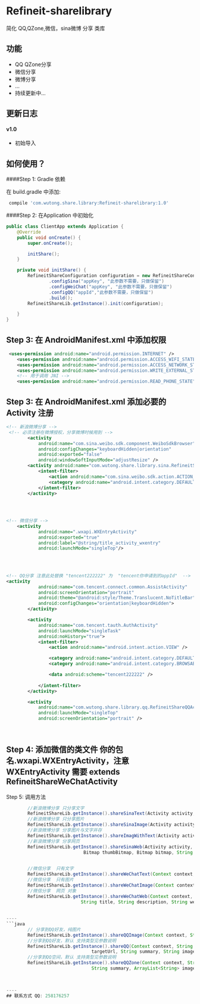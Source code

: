 # Refineit-sharelibrary

简化 QQ,QZone,微信，sina微博 分享 类库

## 功能

- QQ QZone分享 
- 微信分享
- 微博分享
- ...
- 持续更新中...

## 更新日志

#### v1.0

- 初始导入


## 如何使用？


####Step 1: Gradle  依赖

在 build.gradle 中添加:

```groovy
 compile 'com.wutong.share.library:Refineit-sharelibrary:1.0'
```

####Step 2: 在Application 中初始化

```java
public class ClientApp extends Application {
    @Override
    public void onCreate() {
        super.onCreate();

        initShare();
    }

    private void initShare() {
        RefineitShareConfiguration configuration = new RefineitShareConfiguration.Builder(this)
                .configSina("appKey", "此参数不需要，只做保留")
                .configWeiChat("appKey", "此参数不需要，只做保留")
                .configQQ("appId","此参数不需要，只做保留")
                .build();
        RefineitShareLib.getInstance().init(configuration);

    }
}


```

Step 3: 在 AndroidManifest.xml 中添加权限
----

```xml
 <uses-permission android:name="android.permission.INTERNET" />
    <uses-permission android:name="android.permission.ACCESS_WIFI_STATE" />
    <uses-permission android:name="android.permission.ACCESS_NETWORK_STATE" />
    <uses-permission android:name="android.permission.WRITE_EXTERNAL_STORAGE" />
    <!-- 用于调用 JNI -->
    <uses-permission android:name="android.permission.READ_PHONE_STATE" />
```

Step 3: 在 AndroidManifest.xml 添加必要的Activity 注册
----

```xml
<!-- 新浪微博分享 -->
 <!-- 必须注册在微博授权，分享微博时候用到 -->
        <activity
            android:name="com.sina.weibo.sdk.component.WeiboSdkBrowser"
            android:configChanges="keyboardHidden|orientation"
            android:exported="false"
            android:windowSoftInputMode="adjustResize" />
        <activity android:name="com.wutong.share.library.sina.RefineitShareSinaActivity">
            <intent-filter>
                <action android:name="com.sina.weibo.sdk.action.ACTION_SDK_REQ_ACTIVITY" />
                <category android:name="android.intent.category.DEFAULT" />
            </intent-filter>
        </activity>
		
		
 
```
```xml
<!-- 微信分享 -->
    <activity
            android:name=".wxapi.WXEntryActivity"
            android:exported="true"
            android:label="@string/title_activity_wxentry"
            android:launchMode="singleTop"/>
		
		
 
```

```xml
<!-- QQ分享 注意此处替换 "tencent222222" 为  "tencent你申请到的appId"  -->
<activity
            android:name="com.tencent.connect.common.AssistActivity"
            android:screenOrientation="portrait"
            android:theme="@android:style/Theme.Translucent.NoTitleBar"
            android:configChanges="orientation|keyboardHidden">
        </activity>

        <activity
            android:name="com.tencent.tauth.AuthActivity"
            android:launchMode="singleTask"
            android:noHistory="true">
            <intent-filter>
                <action android:name="android.intent.action.VIEW" />

                <category android:name="android.intent.category.DEFAULT" />
                <category android:name="android.intent.category.BROWSABLE" />

                <data android:scheme="tencent222222" />
          
            </intent-filter>
        </activity>

        <activity
            android:name="com.wutong.share.library.qq.RefineitShareQQActivity"
            android:launchMode="singleTop"
            android:screenOrientation="portrait" />
		
 
```

Step 4: 添加微信的类文件  你的包名.wxapi.WXEntryActivity，注意 WXEntryActivity 需要  extends RefineitShareWeChatActivity 
----

Step 5: 调用方法
```java
		//新浪微博分享 只分享文字
		RefineitShareLib.getInstance().shareSinaText(Activity activity, String content);
		//新浪微博分享 只分享图片
        RefineitShareLib.getInstance().shareSinaImage(Activity activity, Bitmap bitmap);
		//新浪微博分享 分享图片与文字并存
		RefineitShareLib.getInstance().shareImagWithText(Activity activity, String content, Bitmap bitmap);
		//新浪微博分享 分享网页
        RefineitShareLib.getInstance().shareSinaWeb(Activity activity, String title, String description,
                             Bitmap thumbBitmap, Bitmap bitmap, String actionUrl);
        
```
```java
		//微信分享  只有文字
		RefineitShareLib.getInstance().shareWeChatText(Context context, boolean isFriendCircle, String title) ;
		//微信分享  只有图片
        RefineitShareLib.getInstance().shareWeChatImage(Context context, boolean isFriendCircle, Bitmap bitmap);
		//微信分享  网页 对象
		RefineitShareLib.getInstance().shareWeChatWeb(Context context, boolean isFriendCircle, 
							String title, String description, String webpageUrl, Bitmap thumbBitmap);
		
      
----
```java
		// 分享到QQ好友，纯图片
		RefineitShareLib.getInstance().shareQQImage(Context context, String localPath) ;
		//分享到QQ好友，默认 支持类型见参数说明
        RefineitShareLib.getInstance().shareQQ(Context context, String title, String 
								targetUrl, String summary, String imageUrl);
		//分享到QQ空间，默认 支持类型见参数说明
		RefineitShareLib.getInstance().shareQQZone(Context context, String title, String targetUrl, 
								String summary, ArrayList<String> imageArrayList);

		
      
----
## 联系方式 QQ: 258176257
